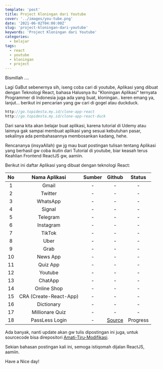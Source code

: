 ```yaml
---
template: 'post'
title: Project Kloningan dari Youtube
cover: '../images/you-tube.png'
date: '2021-06-02T04:00:00Z'
slug: 'project-kloningan-dari-youtube'
keywords: 'Project Kloningan dari Youtube'
categories:
  - belajar
tags:
  - react
  - youtube
  - kloningan
  - project
---
```


Bismillah ....

Lagi GaBut sebenernya sih, iseng coba cari di youtube, Aplikasi yang dibuat dengan Teknologi React, bahasa Halusnya itu "Kloningan Aplikasi" ternyata Programmer di Indonesia juga ada yang buat, kloningan.. keren emang ya, lanjut... berikut ini pencarian yang gw cari di gogel atau duckduck.

```javascript
http://go.topidesta.my.id/clone-app-react
http://go.topidesta.my.id/clone-app-react-duck
```

Dari sana kita akan belajar buat aplikasi, karena tutorial di Udemy atau lainnya gak sampai membuat aplikasi yang sesuai kebutuhan pasar, sekalinya ada pembahasannya membosankan kadang, hehe.

Rencananya (insyaAllah) gw jg mau buat postingan tulisan tentang Aplikasi yang berhasil gw coba ikutin dari Tutorial di youtube, biar keasah terus Keahlian Frontend ReactJS gw, aamiin.

Berikut ini daftar Aplikasi yang dibuat dengan teknologi React:

| No  |     Nama Aplikasi      | Sumber |                            Github                           |  Status  |
| :-: | :--------------------: | :-------: | :--------------------------------------------------------------: | :------: |
|  1  |         Gmail          |     -     |                                -                                 |    -     |
|  2  |        Twitter         |     -     |                                -                                 |    -     |
|  3  |        WhatsApp        |     -     |                                -                                 |    -     |
|  4  |         Signal         |     -     |                                -                                 |    -     |
|  5  |        Telegram        |     -     |                                -                                 |    -     |
|  6  |       Instagram        |     -     |                                -                                 |    -     |
|  7  |         TikTok         |     -     |                                -                                 |    -     |
|  8  |          Uber          |     -     |                                -                                 |    -     |
|  9  |          Grab          |     -     |                                -                                 |    -     |
| 10  |        News App        |     -     |                                -                                 |    -     |
| 11  |        Quiz App        |     -     |                                -                                 |    -     |
| 12  |        Youtube         |     -     |                                -                                 |    -     |
| 13  |        ChatApp         |     -     |                                -                                 |    -     |
| 14  |      Online Shop       |     -     |                                -                                 |    -     |
| 15  | CRA (Create-React-App) |     -     |                                -                                 |    -     |
| 16  |       Dictionary       |     -     |                                -                                 |    -     |
| 17  |    Millionare Quiz     |     -     |                                -                                 |    -     |
| 18  |     PassLess Login     |     -     | [Source](https://github.com/amati-tiru-modifikasi/passlessreact) | Progress |

Ada banyak, nanti update akan gw tulis dipostingan ini juga, untuk sourcecode bisa direpositori [Amati-Tiru-Modifikasi](https://github.com/amati-tiru-modifikasi).

Sekian bahasan postingan kali ini, semoga istiqomah dijalan ReactJS, aamiin.

Have a Nice day!
